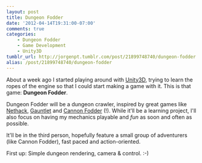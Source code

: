 ```yaml
---
layout: post
title: Dungeon Fodder
date: '2012-04-14T19:31:00-07:00'
comments: true
categories:
    - Dungeon Fodder
    - Game Development
    - Unity3D
tumblr_url: http://jorgenpt.tumblr.com/post/21899748740/dungeon-fodder
alias: /post/21899748740/dungeon-fodder
---
```


About a week ago I started playing around with [Unity3D](http://unity3d.com), trying to learn the ropes of the engine so that I could start making a game with it. This is that game: **Dungeon Fodder**.


Dungeon Fodder will be a dungeon crawler, inspired by great games like [Nethack](http://en.wikipedia.org/wiki/Nethack), [Gauntlet](http://en.wikipedia.org/wiki/Gauntlet_(1985_video_game)) and [Cannon Fodder](http://en.wikipedia.org/wiki/Cannon_Fodder_(video_game)) (!). While it'll be a learning project, I'll also focus on having my mechanics playable and *fun* as soon and often as possible.


It'll be in the third person, hopefully feature a small group of adventurers (like Cannon Fodder), fast paced and action-oriented.


First up: Simple dungeon rendering, camera & control. :-)
